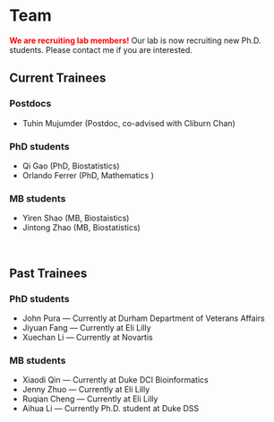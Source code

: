 # Team

<span style="color:red"> **We are recruiting lab members!** </span>
Our lab is now recruiting new Ph.D. students. Please contact me if you are interested.

## Current Trainees

###  Postdocs
- Tuhin Mujumder (Postdoc, co-advised with Cliburn Chan)

### PhD students
- Qi Gao (PhD, Biostatistics)
- Orlando Ferrer (PhD, Mathematics )

### MB students
- Yiren Shao (MB, Biostaistics)
- Jintong Zhao (MB, Biostatistics)

&nbsp;

## Past Trainees

### PhD students

- John Pura — Currently at Durham Department of Veterans Affairs
- Jiyuan Fang  — Currently at Eli Lilly
- Xuechan Li  — Currently at Novartis
 
### MB students

- Xiaodi Qin  — Currently at Duke DCI Bioinformatics
- Jenny Zhuo — Currently at Eli Lilly
- Ruqian Cheng — Currently at Eli Lilly
- Aihua Li — Currently Ph.D. student at Duke DSS